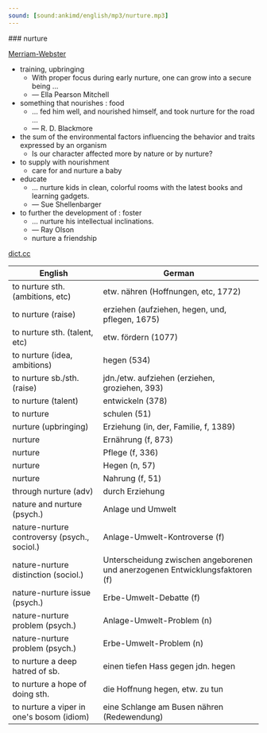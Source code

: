 ```yaml
---
sound: [sound:ankimd/english/mp3/nurture.mp3]
---
```


\### nurture

[Merriam-Webster](https://www.merriam-webster.com/dictionary/nurture)

- training, upbringing
    - With proper focus during early nurture, one can grow into a secure being …
    - — Ella Pearson Mitchell
- something that nourishes : food
    - … fed him well, and nourished himself, and took nurture for the road …
    - — R. D. Blackmore
- the sum of the environmental factors influencing the behavior and traits expressed by an organism
    - Is our character affected more by nature or by nurture?
- to supply with nourishment
    - care for and nurture a baby
- educate
    - … nurture kids in clean, colorful rooms with the latest books and learning gadgets.
    - — Sue Shellenbarger
- to further the development of : foster
    - … nurture his intellectual inclinations.
    - — Ray Olson
    - nurture a friendship

[dict.cc](https://www.dict.cc/nurture)

| English        | German       |
| -------------- | ------------ |
| to nurture sth. (ambitions, etc) | etw. nähren (Hoffnungen, etc, 1772) |
| to nurture (raise) | erziehen (aufziehen, hegen, und, pflegen, 1675) |
| to nurture sth. (talent, etc) | etw. fördern (1077) |
| to nurture (idea, ambitions) | hegen (534) |
| to nurture sb./sth. (raise) | jdn./etw. aufziehen (erziehen, groziehen, 393) |
| to nurture (talent) | entwickeln (378) |
| to nurture | schulen (51) |
| nurture (upbringing) | Erziehung (in, der, Familie, f, 1389) |
| nurture | Ernährung (f, 873) |
| nurture | Pflege (f, 336) |
| nurture | Hegen (n, 57) |
| nurture | Nahrung (f, 51) |
| through nurture (adv) | durch Erziehung |
| nature and nurture (psych.) | Anlage und Umwelt |
| nature-nurture controversy (psych., sociol.) | Anlage-Umwelt-Kontroverse (f) |
| nature-nurture distinction (sociol.) | Unterscheidung zwischen angeborenen und anerzogenen Entwicklungsfaktoren (f) |
| nature-nurture issue (psych.) | Erbe-Umwelt-Debatte (f) |
| nature-nurture problem (psych.) | Anlage-Umwelt-Problem (n) |
| nature-nurture problem (psych.) | Erbe-Umwelt-Problem (n) |
| to nurture a deep hatred of sb. | einen tiefen Hass gegen jdn. hegen |
| to nurture a hope of doing sth. | die Hoffnung hegen, etw. zu tun |
| to nurture a viper in one's bosom (idiom) | eine Schlange am Busen nähren (Redewendung) |
